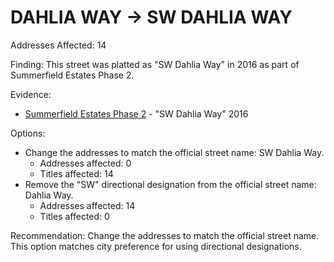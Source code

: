 # DAHLIA WAY -> SW DAHLIA WAY

Addresses Affected: 14

Finding: This street was platted as "SW Dahlia Way" in 2016 as part of Summerfield Estates Phase 2.

Evidence:

- [Summerfield Estates Phase 2](https://www.grantspassoregon.gov/DocumentCenter/View/31850/SUMMERFIELD-ESTATES-PHASE-2?bidId=) - "SW Dahlia Way" 2016

Options:

- Change the addresses to match the official street name: SW Dahlia Way.
  - Addresses affected: 0
  - Titles affected: 14
- Remove the "SW" directional designation from the official street name: Dahlia Way.
  - Addresses affected: 14
  - Titles affected: 0

Recommendation: Change the addresses to match the official street name. This option matches city preference for using directional designations.
